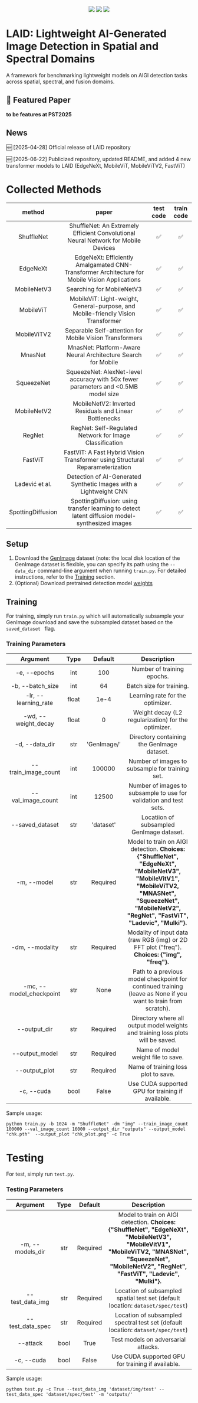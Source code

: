 <div align="center">

<div>
   <a href="https://github.com/nchivar/LAID"><img src="https://visitor-badge.laobi.icu/badge?page_id=nchivar/LAID"/></a>
   <a href="https://github.com/nchivar/LAID"><img src="https://img.shields.io/github/stars/Ekko-zn/nchivar/LAID"/></a>
   <a href="https://drive.google.com/drive/folders/1FY7boXxIyKh8XYJwFwR104XL8_C35Umc?usp=sharing"><img src="https://img.shields.io/badge/Database-Release-green"></a>
</div>

</div>

#  LAID: Lightweight AI-Generated Image Detection in Spatial and Spectral Domains
A framework for benchmarking lightweight models on AIGI detection tasks across spatial, spectral, and fusion domains. 

## 📌 Featured Paper
**to be features at PST2025**

## News
:new: [2025-04-28] Official release of LAID repository 

:new: [2025-06-22] Publicized repository, updated README, and added 4 new transformer models to LAID (EdgeNeXt, MobileViT, MobileViTV2, FastViT)

# Collected Methods
|method|paper|test code|train code|
|:--------:|:------:|:----:|:------:|
|ShuffleNet|ShuffleNet: An Extremely Efficient Convolutional Neural Network for Mobile Devices|:white_check_mark:|:white_check_mark:|
|EdgeNeXt|EdgeNeXt: Efficiently Amalgamated CNN-Transformer Architecture for Mobile Vision Applications|:white_check_mark:|:white_check_mark:|
|MobileNetV3|Searching for MobileNetV3|:white_check_mark:|:white_check_mark:|
|MobileViT|MobileViT: Light-weight, General-purpose, and Mobile-friendly Vision Transformer|:white_check_mark:|:white_check_mark:|
|MobileViTV2|Separable Self-attention for Mobile Vision Transformers|:white_check_mark:|:white_check_mark:|
|MnasNet|MnasNet: Platform-Aware Neural Architecture Search for Mobile|:white_check_mark:|:white_check_mark:|
|SqueezeNet|SqueezeNet: AlexNet-level accuracy with 50x fewer parameters and <0.5MB model size|:white_check_mark:|:white_check_mark:|
|MobileNetV2|MobileNetV2: Inverted Residuals and Linear Bottlenecks|:white_check_mark:|:white_check_mark:|
|RegNet|RegNet: Self-Regulated Network for Image Classification|:white_check_mark:|:white_check_mark:|
|FastViT|FastViT: A Fast Hybrid Vision Transformer using Structural Reparameterization|:white_check_mark:|:white_check_mark:|
|Lađević et al.|Detection of AI-Generated Synthetic Images with a Lightweight CNN|:white_check_mark:|:white_check_mark:|
|SpottingDiffusion |SpottingDiffusion: using transfer learning to detect latent diffusion model-synthesized images|:white_check_mark:|:white_check_mark:|


## Setup
1. Download the [GenImage](https://github.com/GenImage-Dataset/GenImage) dataset (note: the local disk location of the GenImage dataset is flexible, you can specify its path using the `--data_dir` command-line argument when running `train.py`. For detailed instructions, refer to the [Training](#Training) section.
2. (Optional) Download pretrained detection model [weights](https://drive.google.com/drive/folders/1FY7boXxIyKh8XYJwFwR104XL8_C35Umc?usp=sharing)

## Training
For training, simply run `train.py` which will automatically subsample your GenImage download and save the subsampled dataset based on the `saved_dataset ` flag. 

### Training Parameters
|Argument | Type | Default | Description|
|:------------:|:------:|:----:|:------:|
-e, --epochs | int | 100 | Number of training epochs.
-b, --batch_size | int | 64 | Batch size for training.
-lr, --learning_rate | float | 1e-4 | Learning rate for the optimizer.
-wd, --weight_decay | float | 0 | Weight decay (L2 regularization) for the optimizer.
-d, --data_dir | str | 'GenImage/' | Directory containing the GenImage dataset.
--train_image_count | int | 100000 | Number of images to subsample for training set.
--val_image_count | int | 12500 | Number of images to subsample to use for validation and test sets.
--saved_dataset | str | 'dataset' | Locatiion of subsampled GenImage dataset.
-m, --model | str | Required | Model to train on AIGI detection. **Choices: {"ShuffleNet", "EdgeNeXt", "MobileNetV3", "MobileVitV1", "MobileViTV2, "MNASNet", "SqueezeNet", "MobileNetV2", "RegNet", "FastViT", "Ladevic", "Mulki"}.**
-dm, --modality | str | Required | Modality of input data (raw RGB (img) or 2D FFT plot ("freq"). **Choices: {"img", "freq"}.**
-mc, --model_checkpoint | str | None | Path to a previous model checkpoint for continued training (leave as None if you want to train from scratch).
--output_dir | str | Required | Directory where all output model weights and training loss plots will be saved.
--output_model | str | Required | Name of model weight file to save.
--output_plot | str | Required | Name of training loss plot to save.
-c, --cuda | bool | False | Use CUDA supported GPU for training if available.

Sample usage:
```
python train.py -b 1024 -m "ShuffleNet" -dm "img" --train_image_count 100000 --val_image_count 16000 --output_dir "outputs" --output_model "chk.pth"  --output_plot "chk_plot.png" -c True

```

# Testing
For test, simply run `test.py`.

### Testing Parameters
|Argument | Type | Default | Description|
|:-----------:|:------:|:----:|:------:|
-m, --models_dir | str | Required | Model to train on AIGI detection. **Choices: {"ShuffleNet", "EdgeNeXt", "MobileNetV3", "MobileVitV1", "MobileViTV2, "MNASNet", "SqueezeNet", "MobileNetV2", "RegNet", "FastViT", "Ladevic", "Mulki"}.**
--test_data_img | str | Required | Location of subsampled spatial test set (default location: ```dataset/spec/test```)
--test_data_spec | str | Required | Location of subsampled spectral test set (default location: ```dataset/spec/test```)
--attack | bool | True | Test models on adversarial attacks.
-c, --cuda | bool | False | Use CUDA supported GPU for training if available.

Sample usage:
```
python test.py -c True --test_data_img 'dataset/img/test' --test_data_spec 'dataset/spec/test' -m 'outputs/'

```
